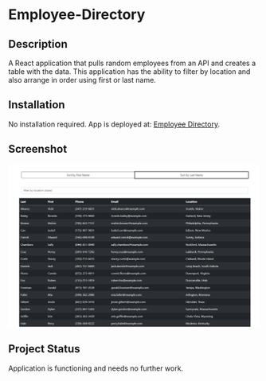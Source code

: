 # Employee-Directory

## Description
A React application that pulls random employees from an API and creates a table with the data. This application has the ability to filter by location and also arrange in order using first or last name. 

## Installation
No installation required. App is deployed at: [Employee Directory](https://hlamkins.github.io/employee-directory/).

## Screenshot
![Homepage](/images/homepage.png)

## Project Status
Application is functioning and needs no further work. 